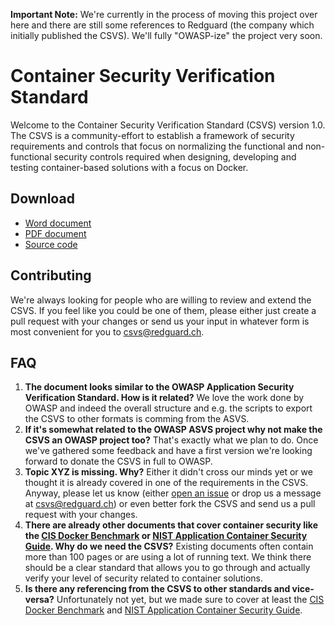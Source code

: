 **Important Note:** We're currently in the process of moving this project over here and there are still some references to Redguard (the company which initially published the CSVS). We'll fully "OWASP-ize" the project very soon.

# Container Security Verification Standard

Welcome to the Container Security Verification Standard (CSVS) version 1.0. The CSVS is a community-effort to establish a framework of security requirements and controls that focus on normalizing the functional and non-functional security controls required when designing, developing and testing container-based solutions with a focus on Docker.

## Download

* [Word document](https://github.com/Redguard/csvs/releases/download/v1.0/container_security_verification_standard_v1.0_en.docx)
* [PDF document](https://github.com/Redguard/csvs/releases/download/v1.0/container_security_verification_standard_v1.0_en.pdf)
* [Source code](https://github.com/redguard/csvs)

## Contributing

We're always looking for people who are willing to review and extend the CSVS. If you feel like you could be one of them, please either just create a pull request with your changes or send us your input in whatever form is most convenient for you to csvs@redguard.ch.

## FAQ

1. **The document looks similar to the OWASP Application Security Verification Standard. How is it related?**
  We love the work done by OWASP and indeed the overall structure and e.g. the scripts to export the CSVS to other formats is comming from the ASVS.
2. **If it's somewhat related to the OWASP ASVS project why not make the CSVS an OWASP project too?**
  That's exactly what we plan to do. Once we've gathered some feedback and have a first version we're looking forward to donate the CSVS in full to OWASP.
3. **Topic XYZ is missing. Why?**
  Either it didn't cross our minds yet or we thought it is already covered in one of the requirements in the CSVS. Anyway, please let us know (either [open an issue](https://github.com/redguard/csvs/issues/new) or drop us a message at csvs@redguard.ch) or even better fork the CSVS and send us a pull request with your changes.
4. **There are already other documents that cover container security like the [CIS Docker Benchmark](https://www.cisecurity.org/benchmark/docker/) or [NIST Application Container Security Guide](https://nvlpubs.nist.gov/nistpubs/specialpublications/nist.sp.800-190.pdf). Why do we need the CSVS?**
  Existing documents often contain more than 100 pages or are using a lot of running text. We think there should be a clear standard that allows you to go through and actually verify your level of security related to container solutions.
5. **Is there any referencing from the CSVS to other standards and vice-versa?**
  Unfortunately not yet, but we made sure to cover at least the [CIS Docker Benchmark](https://www.cisecurity.org/benchmark/docker/) and [NIST Application Container Security Guide](https://nvlpubs.nist.gov/nistpubs/specialpublications/nist.sp.800-190.pdf).
